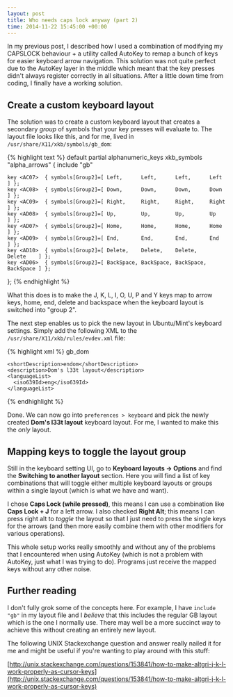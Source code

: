 ```yaml
---
layout: post
title: Who needs caps lock anyway (part 2)
time: 2014-11-22 15:45:00 +00:00
---
```


In my previous post, I described how I used a combination of modifying my CAPSLOCK behaviour + a utility called AutoKey to remap a bunch of keys for easier keyboard arrow navigation. This solution was not quite perfect due to the AutoKey layer in the middle which meant that the key presses didn't always register correctly in all situations. After a little down time from coding, I finally have a working solution.

<!--more-->

## Create a custom keyboard layout

The solution was to create a custom keyboard layout that creates a secondary *group* of symbols that your key presses will evaluate to. The layout file looks like this, and for me, lived in `/usr/share/X11/xkb/symbols/gb_dom`:

{% highlight text %}
default  partial alphanumeric_keys
xkb_symbols "alpha_arrows" {
    include "gb"
    
    key <AC07>  { symbols[Group2]=[ Left,      Left,      Left,      Left      ] };
    key <AC08>  { symbols[Group2]=[ Down,      Down,      Down,      Down      ] };
    key <AC09>  { symbols[Group2]=[ Right,     Right,     Right,     Right     ] };
    key <AD08>  { symbols[Group2]=[ Up,        Up,        Up,        Up        ] };
    key <AD07>  { symbols[Group2]=[ Home,      Home,      Home,      Home      ] };
    key <AD09>  { symbols[Group2]=[ End,       End,       End,       End       ] };
    key <AD10>  { symbols[Group2]=[ Delete,    Delete,    Delete,    Delete    ] };
    key <AD06>  { symbols[Group2]=[ BackSpace, BackSpace, BackSpace, BackSpace ] };

};
{% endhighlight %}

What this does is to make the J, K, L, I, O, U, P and Y keys map to arrow keys, home, end, delete and backspace when the keyboard layout is switched into "group 2".

The next step enables us to pick the new layout in Ubuntu/Mint's keyboard settings. Simply add the following XML to the `/usr/share/X11/xkb/rules/evdev.xml` file:

{% highlight xml %}
<layout>
  <configItem>
    <name>gb_dom</name>
    
    <shortDescription>endom</shortDescription>
    <description>Dom's l33t layout</description>
    <languageList>
      <iso639Id>eng</iso639Id>
    </languageList>
  </configItem>
  <variantList />
</layout>
{% endhighlight %}

Done. We can now go into `preferences > keyboard` and pick the newly created **Dom's l33t layout** keyboard layout. For me, I wanted to make this the *only* layout.

## Mapping keys to toggle the layout group

Still in the keyboard setting UI, go to **Keyboard layouts -> Options** and find the **Switching to another layout** section. Here you will find a list of key combinations that will toggle either multiple keyboard layouts or groups within a single layout (which is what we have and want). 

I chose **Caps Lock (while pressed)**, this means I can use a combination like **Caps Lock + J** for a left arrow. I also checked **Right Alt**; this means I can press right alt to *toggle* the layout so that I just need to press the single keys for the arrows (and then more easily combine them with other modifiers for various operations).

This whole setup works really smoothly and without any of the problems that I encountered when using AutoKey (which is not a problem with AutoKey, just what I was trying to do). Programs just receive the mapped keys without any other noise.

## Further reading

I don't fully grok some of the concepts here. For example, I have `include "gb"` in my layout file and I *believe* that this includes the regular GB layout which is the one I normally use. There may well be a more succinct way to achieve this without creating an entirely new layout.

The following UNIX Stackexchange question and answer really nailed it for me and might be useful if you're wanting to play around with this stuff:

[http://unix.stackexchange.com/questions/153841/how-to-make-altgri-j-k-l-work-properly-as-cursor-keys](http://unix.stackexchange.com/questions/153841/how-to-make-altgri-j-k-l-work-properly-as-cursor-keys)





